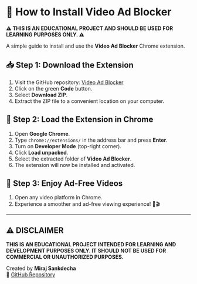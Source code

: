# 🚀 How to Install Video Ad Blocker  

**⚠️ THIS IS AN EDUCATIONAL PROJECT AND SHOULD BE USED FOR LEARNING PURPOSES ONLY. ⚠️**  

A simple guide to install and use the **Video Ad Blocker** Chrome extension.  

## 📥 Step 1: Download the Extension  
1. Visit the GitHub repository: [Video Ad Blocker](https://github.com/mirajsankdecha/youtube-ad-blocker)  
2. Click on the green **Code** button.  
3. Select **Download ZIP**.  
4. Extract the ZIP file to a convenient location on your computer.  

## 🔧 Step 2: Load the Extension in Chrome  
1. Open **Google Chrome**.  
2. Type `chrome://extensions/` in the address bar and press **Enter**.  
3. Turn on **Developer Mode** (top-right corner).  
4. Click **Load unpacked**.  
5. Select the extracted folder of **Video Ad Blocker**.  
6. The extension will now be installed and activated.  

## 🎉 Step 3: Enjoy Ad-Free Videos  
1. Open any video platform in Chrome.  
2. Experience a smoother and ad-free viewing experience! 🚀🎬  

---

## ⚠️ **DISCLAIMER**  
**THIS IS AN EDUCATIONAL PROJECT INTENDED FOR LEARNING AND DEVELOPMENT PURPOSES ONLY. IT SHOULD NOT BE USED FOR COMMERCIAL OR UNAUTHORIZED PURPOSES.**  

Created by **Miraj Sankdecha**  
🔗 [GitHub Repository](https://github.com/mirajsankdecha/youtube-ad-blocker)  
